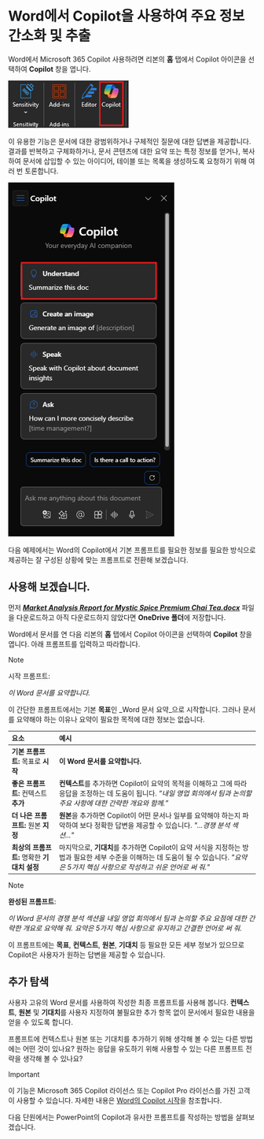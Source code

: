 # Word에서 Copilot을 사용하여 주요 정보 간소화 및 추출

Word에서 Microsoft 365 Copilot 사용하려면 리본의 **홈** 탭에서 Copilot 아이콘을 선택하여 **Copilot** 창을 엽니다.

![Word 리본 메뉴의 Copilot 아이콘 스크린샷.](../media/summarize_copilot-ribbon-word.png)

이 유용한 기능은 문서에 대한 광범위하거나 구체적인 질문에 대한 답변을 제공합니다. 결과를 반복하고 구체화하거나, 문서 콘텐츠에 대한 요약 또는 특정 정보를 얻거나, 복사하여 문서에 삽입할 수 있는 아이디어, 테이블 또는 목록을 생성하도록 요청하기 위해 여러 번 토론합니다.

![처음 열 때 Word의 Copilot 패널 스크린샷.](../media/summarize_copilot-pane-word.png)

다음 예제에서는 Word의 Copilot에서 기본 프롬프트를 필요한 정보를 필요한 방식으로 제공하는 잘 구성된 상황에 맞는 프롬프트로 전환해 보겠습니다.

## 사용해 보겠습니다.

먼저 **_[Market Analysis Report for Mystic Spice Premium Chai Tea.docx](https://go.microsoft.com/fwlink/?linkid=2268826)_** 파일을 다운로드하고 아직 다운로드하지 않았다면 **OneDrive 폴더**에 저장합니다.

Word에서 문서를 연 다음 리본의 **홈** 탭에서 Copilot 아이콘을 선택하여 **Copilot** 창을 엽니다. 아래 프롬프트를 입력하고 따라합니다.

> [!NOTE]
> 시작 프롬프트:
>
> _이 Word 문서를 요약합니다._

이 간단한 프롬프트에서는 기본 **목표**인 _Word 문서 요약_으로 시작합니다. 그러나 문서를 요약해야 하는 이유나 요약이 필요한 목적에 대한 정보는 없습니다.

| 요소 | 예시 |
| :------ | :------- |
| **기본 프롬프트:** 목표로 **시작** | **이 Word 문서를 요약합니다.** |
| **좋은 프롬프트:** 컨텍스트 **추가** | **컨텍스트**를 추가하면 Copilot이 요약의 목적을 이해하고 그에 따라 응답을 조정하는 데 도움이 됩니다. _“내일 영업 회의에서 팀과 논의할 주요 사항에 대한 간략한 개요와 함께.”_ |
| **더 나은 프롬프트:** 원본 **지정** | **원본**을 추가하면 Copilot이 어떤 문서나 일부를 요약해야 하는지 파악하여 보다 정확한 답변을 제공할 수 있습니다. _"...경쟁 분석 섹션..."_ |
| **최상의 프롬프트:** 명확한 **기대치 설정** | 마지막으로, **기대치**를 추가하면 Copilot이 요약 서식을 지정하는 방법과 필요한 세부 수준을 이해하는 데 도움이 될 수 있습니다. _"요약은 5가지 핵심 사항으로 작성하고 쉬운 언어로 써 줘."_ |

> [!NOTE]
> **완성된 프롬프트**:
>
> _이 Word 문서의 경쟁 분석 섹션을 내일 영업 회의에서 팀과 논의할 주요 요점에 대한 간략한 개요로 요약해 줘. 요약은 5가지 핵심 사항으로 유지하고 간결한 언어로 써 줘._

이 프롬프트에는 **목표**, **컨텍스트**, **원본**, **기대치** 등 필요한 모든 세부 정보가 있으므로 Copilot은 사용자가 원하는 답변을 제공할 수 있습니다.

## 추가 탐색

사용자 고유의 Word 문서를 사용하여 작성한 최종 프롬프트를 사용해 봅니다. **컨텍스트**, **원본** 및 **기대치**를 사용자 지정하여 불필요한 추가 항목 없이 문서에서 필요한 내용을 얻을 수 있도록 합니다.

프롬프트에 컨텍스트나 원본 또는 기대치를 추가하기 위해 생각해 볼 수 있는 다른 방법에는 어떤 것이 있나요? 원하는 응답을 유도하기 위해 사용할 수 있는 다른 프롬프트 전략을 생각해 볼 수 있나요?

> [!IMPORTANT]
> 이 기능은 Microsoft 365 Copilot 라이선스 또는 Copilot Pro 라이선스를 가진 고객이 사용할 수 있습니다. 자세한 내용은 [Word의 Copilot 시작](https://support.microsoft.com/office/welcome-to-copilot-in-word-2135e85f-a467-463b-b2f0-c51a46d625d1)을 참조합니다.

다음 단원에서는 PowerPoint의 Copilot과 유사한 프롬프트를 작성하는 방법을 살펴보겠습니다.
